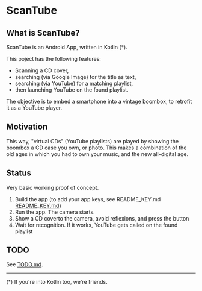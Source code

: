 # ScanTube

## What is ScanTube?

ScanTube is an Android App, written in Kotlin (*).

This poject has the following features:
- Scanning a CD cover,
- searching (via Google Image) for the title as text,
- searching (via YouTube) for a matching playlist,
- then launching YouTube on the found playlist.

The objective is to embed a smartphone into a vintage boombox, to
retrofit it as a YouTube player.

## Motivation

This way, "virtual CDs" (YouTube playlists) are played by showing the
boombox a CD case you own, or photo. This makes a combination of the
old ages in which you had to own your music, and the new all-digital
age.

## Status

Very basic working proof of concept.

1. Build the app (to add your app keys, see README_KEY.md [README_KEY.md](README_KEY.md))
2. Run the app. The camera starts.
3. Show a CD coverto the camera, avoid reflexions, and press the button
4. Wait for recognition. If it works, YouTube gets called on the found playlist

## TODO

See [TODO.md](TODO.md).

-----
(*) If you're into Kotlin too, we're friends.


